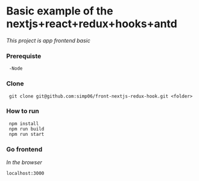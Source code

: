 # Basic example of the nextjs+react+redux+hooks+antd

_This project is app frontend basic_
### Prerequiste
```
 -Node
```
### Clone
```
 git clone git@github.com:simp06/front-nextjs-redux-hook.git <folder>
```
### How to run

```
 npm install
 npm run build
 npm run start
```

### Go  frontend
_In the browser_
```
localhost:3000
```
